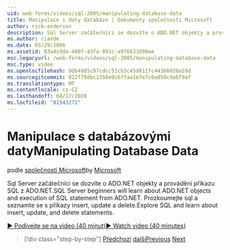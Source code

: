 ```yaml
---
uid: web-forms/videos/sql-2005/manipulating-database-data
title: Manipulace s daty databáze | Dokumenty společnosti Microsoft
author: rick-anderson
description: Sql Server začátečníci se dozvíte o ADO.NET objekty a provádění příkazu SQL z ADO.NET. Prozkoumejte SQL a získejte informace o vložení, aktualizaci a odstranění sta...
ms.author: riande
ms.date: 03/29/2006
ms.assetid: 03a4cdda-480f-43fa-891c-a976633d90ae
msc.legacyurl: /web-forms/videos/sql-2005/manipulating-database-data
msc.type: video
ms.openlocfilehash: 9db4985c07cdcc51cb3c45d811fc44366028a59d
ms.sourcegitcommit: 022f79dbc1350e0c6ffaa1e7e7c6e850cdabf9af
ms.translationtype: MT
ms.contentlocale: cs-CZ
ms.lasthandoff: 04/17/2020
ms.locfileid: "81543272"
---
```

# <a name="manipulating-database-data"></a><span data-ttu-id="34065-104">Manipulace s databázovými daty</span><span class="sxs-lookup"><span data-stu-id="34065-104">Manipulating Database Data</span></span>

<span data-ttu-id="34065-105">podle [společnosti Microsoft](https://github.com/microsoft)</span><span class="sxs-lookup"><span data-stu-id="34065-105">by [Microsoft](https://github.com/microsoft)</span></span>

<span data-ttu-id="34065-106">Sql Server začátečníci se dozvíte o ADO.NET objekty a provádění příkazu SQL z ADO.NET.</span><span class="sxs-lookup"><span data-stu-id="34065-106">SQL Server beginners will learn about ADO.NET objects and execution of SQL statement from ADO.NET.</span></span> <span data-ttu-id="34065-107">Prozkoumejte sql a seznamte se s příkazy insert, update a delete.</span><span class="sxs-lookup"><span data-stu-id="34065-107">Explore SQL and learn about insert, update, and delete statements.</span></span>

[<span data-ttu-id="34065-108">&#9654; Podívejte se na video (40 minut)</span><span class="sxs-lookup"><span data-stu-id="34065-108">&#9654; Watch video (40 minutes)</span></span>](https://channel9.msdn.com/Blogs/ASP-NET-Site-Videos/manipulating-database-data)

> [!div class="step-by-step"]
> <span data-ttu-id="34065-109">[Předchozí](designing-relational-database-tables.md)
> [další](more-structured-query-language.md)</span><span class="sxs-lookup"><span data-stu-id="34065-109">[Previous](designing-relational-database-tables.md)
[Next](more-structured-query-language.md)</span></span>
